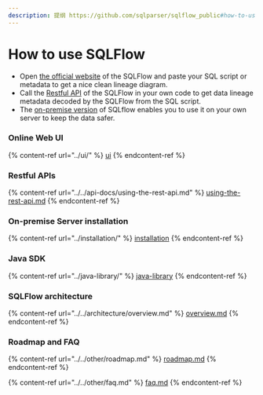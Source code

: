 ```yaml
---
description: 提纲 https://github.com/sqlparser/sqlflow_public#how-to-use-sqlflow
---
```


# How to use SQLFlow

* Open [the official website](https://sqlflow.gudusoft.com/) of the SQLFlow and paste your SQL script or metadata to get a nice clean lineage diagram.
* Call the [Restful API](https://github.com/sqlparser/sqlflow\_public/blob/master/api) of the SQLFlow in your own code to get data lineage metadata decoded by the SQLFlow from the SQL script.
* The [on-premise version](https://github.com/sqlparser/sqlflow\_public/blob/master/install\_sqlflow.md) of SQLflow enables you to use it on your own server to keep the data safer.

### Online Web UI

{% content-ref url="../ui/" %}
[ui](../ui/)
{% endcontent-ref %}

### Restful APIs

{% content-ref url="../../api-docs/using-the-rest-api.md" %}
[using-the-rest-api.md](../../api-docs/using-the-rest-api.md)
{% endcontent-ref %}

### On-premise Server installation

{% content-ref url="../installation/" %}
[installation](../installation/)
{% endcontent-ref %}

### Java SDK

{% content-ref url="../java-library/" %}
[java-library](../java-library/)
{% endcontent-ref %}

### SQLFlow architecture

{% content-ref url="../../architecture/overview.md" %}
[overview.md](../../architecture/overview.md)
{% endcontent-ref %}

### Roadmap and FAQ

{% content-ref url="../../other/roadmap.md" %}
[roadmap.md](../../other/roadmap.md)
{% endcontent-ref %}

{% content-ref url="../../other/faq.md" %}
[faq.md](../../other/faq.md)
{% endcontent-ref %}

